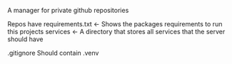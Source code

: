 A manager for private github repositories

Repos have
requirements.txt  <- Shows the packages requirements to run this projects
services <- A directory that stores all services that the server should have

.gitignore Should contain
.venv